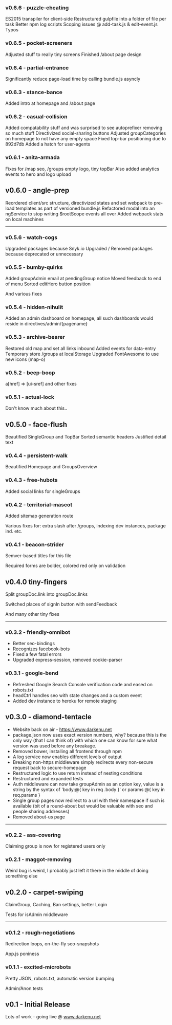 ### v0.6.6 - puzzle-cheating

ES2015 transpiler for client-side
Restructured gulpfile into a folder of file per task
Better npm log scripts
Scoping issues @ add-task.js & edit-event.js
Typos

### v0.6.5 - pocket-screeners

Adjusted stuff to really tiny screens
Finished /about page design

### v0.6.4 - partial-entrance

Significantly reduce page-load time by calling bundle.js asyncly

### v0.6.3 - stance-bance

Added intro at homepage and /about page

### v0.6.2 - casual-collision

Added compatability stuff and was surprised to see autoprefixer removing so much stuff
Directivized social-sharing buttons
Adjusted groupCategories on homepage to not have any empty space
Fixed top-bar positioning due to 892d7db
Added a hatch for user-agents

### v0.6.1 - anita-armada

Fixes for /map seo, /groups empty logo, tiny topBar
Also added analytics events to hero and logo upload

## v0.6.0 - angle-prep

Reordered client/src structure, directivized states and set webpack to pre-load templates as part of versioned bundle.js
Refactored modal into an ngService to stop writing $rootScope events all over
Added webpack stats on local machines

***

### v0.5.6 - watch-cogs

Upgraded packages because Snyk.io
Upgraded / Removed packages because deprecated or unnecessary

### v0.5.5 - bumby-quirks

Added groupAdmin email at pendingGroup notice
Moved feedback to end of menu
Sorted editHero button position

And various fixes

### v0.5.4 - hidden-nihulit

Added an admin dashboard on homepage, all such dashboards would reside in directives/admin/{pagename}

### v0.5.3 - archive-bearer

Restored old map and set all links inbound
Added events for data-entry
Temporary store /groups at localStorage
Upgraded FontAwesome to use new icons (map-o)

### v0.5.2 - beep-boop

a\[href\] =\> \[ui-sref\] and other fixes

### v0.5.1 - actual-lock

Don't know much about this..

## v0.5.0 - face-flush

Beautified SingleGroup and TopBar
Sorted semantic headers
Justified detail text

### v0.4.4 - persistent-walk

Beautified Homepage and GroupsOverview

### v0.4.3 - free-hubots

Added social links for singleGroups

### v0.4.2 - territorial-mascot

Added sitemap generation route

Various fixes for: extra slash after /groups, indexing dev instances, package ind. etc.

### v0.4.1 - beacon-strider 

Semver-based titles for this file

Required forms are bolder, colored red only on validation

## v0.4.0 tiny-fingers

Split groupDoc.link into groupDoc.links

Switched places of signIn button with sendFeedback

And many other tiny fixes

***

### v0.3.2 - friendly-omnibot

* Better seo-bindings
* Recognizes facebook-bots
* Fixed a few fatal errors
* Upgraded express-session, removed cookie-parser

### v0.3.1 - google-bend

* Refreshed Google Search Console verification code and eased on robots.txt
* headCtrl handles seo with state changes and a custom event
* Added dev instance to heroku for remote staging

## v0.3.0 - diamond-tentacle

* Website back on air - https://www.darkenu.net
* package.json now uses exact version numbers, why? because this is the only way (that I can think of) with which one 
can know for sure what version was used before any breakage.
* Removed bower, installing all frontend through npm
* A log service now enables different levels of output
* Breaking non-https middleware simply redirects every non-secure request back to secure-homepage
* Restructured logic to use return instead of nesting conditions
* Restructured and expanded tests
* Auth middleware can now take groupAdmin as an option key, value is a string by the syntax of 'body:@{ key in req
.body }' or params:@{ key in req.params }
* Single group pages now redirect to a url with their namespace if such is available (bit of a round-about but would 
be valuable with seo and people sharing addresses)
* Removed about-us page

***

### v0.2.2 - ass-covering

Claiming group is now for registered users only

### v0.2.1 - maggot-removing

Weird bug is weird, I probably just left it there in the middle of doing something else

## v0.2.0 - carpet-swiping

ClaimGroup, Caching, Ban settings, better Login

Tests for isAdmin middleware

***

### v0.1.2 - rough-negotiations

Redirection loops, on-the-fly seo-snapshots

App.js poniness

### v0.1.1 - excited-microbots

Pretty JSON, robots.txt, automatic version bumping

Admin/Anon tests

## v0.1 - Initial Release

Lots of work - going live @ www.darkenu.net